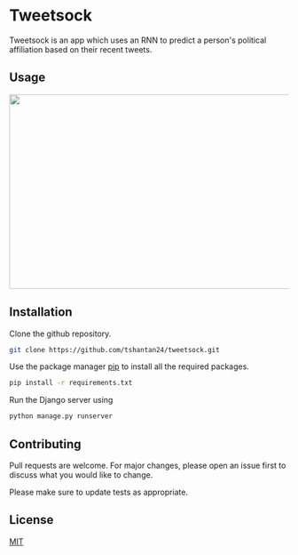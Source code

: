 # Tweetsock

Tweetsock is an app which uses an RNN to predict a person's political affiliation based on their recent tweets.

## Usage

<img src="https://media.giphy.com/media/Y1SfIGXDQoRyO2XmWv/giphy.gif" height="350" width="700" style="margin:auto;" />



## Installation

Clone the github repository.

```bash
git clone https://github.com/tshantan24/tweetsock.git
```

Use the package manager [pip](https://pip.pypa.io/en/stable/) to install all the required packages.

```bash
pip install -r requirements.txt
```

Run the Django server using

```bash
python manage.py runserver
```



## Contributing
Pull requests are welcome. For major changes, please open an issue first to discuss what you would like to change.

Please make sure to update tests as appropriate.

## License
[MIT](https://choosealicense.com/licenses/mit/)
